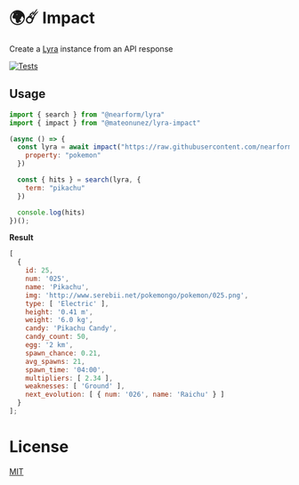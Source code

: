 # 🌍☄️️ Impact 

Create a [Lyra](https://github.com/nearform/lyra) instance from an API response

[![Tests](https://github.com/mateonunez/lyra-impact/actions/workflows/ci.yml/badge.svg?branch=main)](https://github.com/mateonunez/lyra-impact/actions/workflows/ci.yml)


## Usage

```js
import { search } from "@nearform/lyra"
import { impact } from "@mateonunez/lyra-impact"

(async () => {
  const lyra = await impact("https://raw.githubusercontent.com/nearform/lyra/main/packages/examples/with-react/public/pokedex.json", {
    property: "pokemon"
  })

  const { hits } = search(lyra, {
    term: "pikachu"
  })

  console.log(hits)
})();
```

**Result**
```js
[
  {
    id: 25,
    num: '025',
    name: 'Pikachu',
    img: 'http://www.serebii.net/pokemongo/pokemon/025.png',
    type: [ 'Electric' ],
    height: '0.41 m',
    weight: '6.0 kg',
    candy: 'Pikachu Candy',
    candy_count: 50,
    egg: '2 km',
    spawn_chance: 0.21,
    avg_spawns: 21,
    spawn_time: '04:00',
    multipliers: [ 2.34 ],
    weaknesses: [ 'Ground' ],
    next_evolution: [ { num: '026', name: 'Raichu' } ]
  }
];

```

# License

[MIT](/LICENSE)
